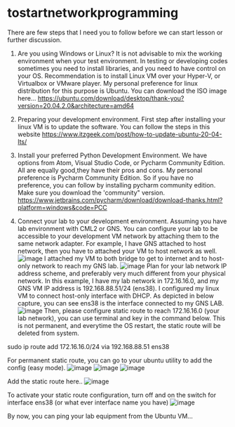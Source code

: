 # tostartnetworkprogramming

There are few steps that I need you to follow before we can start lesson or further discussion.

1. Are you using Windows or Linux?
   It is not advisable to mix the working environment when your test environment. In testing or developing codes sometimes you need to install libraries, and you need to have control on your OS. Recommendation is to install Linux VM over your Hyper-V, or Virtualbox or VMware player. My personal preference for linux distribution for this purpose is Ubuntu. You can download the ISO image here... https://ubuntu.com/download/desktop/thank-you?version=20.04.2.0&architecture=amd64
   
2. Preparing your development environment.
   First step after installing your linux VM is to update the software. You can follow the steps in this website https://www.itzgeek.com/post/how-to-update-ubuntu-20-04-lts/
   
3. Install your preferred Python Development Environment.
   We have options from Atom, Visual Studio Code, or Pycharm Community Edition. All are equally good,they have their pros and cons. My personal preference is Pycharm Community Edition. So if you have no preference, you can follow by installing pycharm community edition. Make sure you download the 'community" version.
https://www.jetbrains.com/pycharm/download/download-thanks.html?platform=windows&code=PCC

4. Connect your lab to your development environment.
   Assuming you have lab environment with CML2 or GNS. You can configure your lab to be accessible to your development VM network by attaching them to the same network adapter. For example, I have GNS attached to host network, then you have to attached your VM to host network as well.
   ![image](https://user-images.githubusercontent.com/22738494/125716384-1f560240-77ac-44e7-b6a4-52e9070f312e.png)
I attached my VM to both bridge to get to internet and to host-only network to reach my GNS lab.
   ![image](https://user-images.githubusercontent.com/22738494/125716531-08ce89c9-8c30-44c5-a808-9f2bb809ff33.png)
Plan for your lab network IP address scheme, and preferably very much different from your physical network. In this example, I have my lab network in 172.16.16.0, and my GNS VM IP address is 192.168.88.51/24 (ens38). I configured my linux VM to connect host-only interface with DHCP. As depicted in below capture, you can see ens38 is the interface connected to my GNS LAB.
   ![image](https://user-images.githubusercontent.com/22738494/125717169-5c0c749d-26e8-4260-9f80-4919079ccfdf.png)
Then, please configure static route to reach 172.16.16.0 (your lab network), you can use terminal and key in the command below. This is not permanent, and everytime the OS restart, the static route will be deleted from system.

sudo ip route add 172.16.16.0/24 via 192.168.88.51 ens38

For permanent static route, you can go to your ubuntu utility to add the config (easy mode).
![image](https://user-images.githubusercontent.com/22738494/125717490-8d81b62e-1d94-4ae1-9a43-470759e40465.png)
![image](https://user-images.githubusercontent.com/22738494/125717532-3d6bb3a9-6dea-4d32-bf3e-077c2f9c6901.png)
![image](https://user-images.githubusercontent.com/22738494/125717590-002fba29-336f-49c8-bbf1-3da8f2287fb1.png)

Add the static route here..
![image](https://user-images.githubusercontent.com/22738494/125717644-6b718979-8f6d-4e0a-be70-ec2fa4c1a42c.png)

To activate your static route configuration, turn off and on the switch for interface ens38 (or what ever interface name you have)
![image](https://user-images.githubusercontent.com/22738494/125717760-430dd9b9-10a6-4d74-b307-c3f382129a24.png)

By now, you can ping your lab equipment from the Ubuntu VM...


